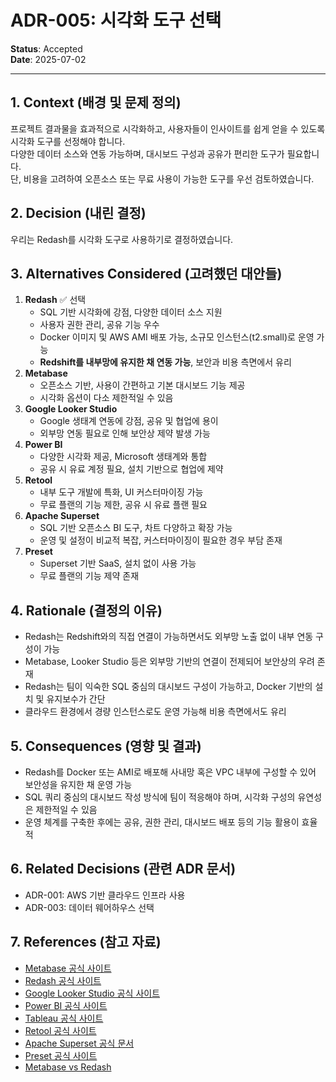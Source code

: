 # ADR-005: 시각화 도구 선택

**Status**: Accepted  
**Date**: 2025-07-02

---

## 1. Context (배경 및 문제 정의)
프로젝트 결과물을 효과적으로 시각화하고, 사용자들이 인사이트를 쉽게 얻을 수 있도록 시각화 도구를 선정해야 합니다.  
다양한 데이터 소스와 연동 가능하며, 대시보드 구성과 공유가 편리한 도구가 필요합니다.  
단, 비용을 고려하여 오픈소스 또는 무료 사용이 가능한 도구를 우선 검토하였습니다.

## 2. Decision (내린 결정)
우리는 Redash를 시각화 도구로 사용하기로 결정하였습니다.

## 3. Alternatives Considered (고려했던 대안들)
1. **Redash** ✅ 선택  
   - SQL 기반 시각화에 강점, 다양한 데이터 소스 지원  
   - 사용자 권한 관리, 공유 기능 우수  
   - Docker 이미지 및 AWS AMI 배포 가능, 소규모 인스턴스(t2.small)로 운영 가능  
   - **Redshift를 내부망에 유지한 채 연동 가능**, 보안과 비용 측면에서 유리
2. **Metabase**  
   - 오픈소스 기반, 사용이 간편하고 기본 대시보드 기능 제공  
   - 시각화 옵션이 다소 제한적일 수 있음
3. **Google Looker Studio**  
   - Google 생태계 연동에 강점, 공유 및 협업에 용이  
   - 외부망 연동 필요로 인해 보안상 제약 발생 가능
4. **Power BI**  
   - 다양한 시각화 제공, Microsoft 생태계와 통합  
   - 공유 시 유료 계정 필요, 설치 기반으로 협업에 제약
5. **Retool**  
   - 내부 도구 개발에 특화, UI 커스터마이징 가능  
   - 무료 플랜의 기능 제한, 공유 시 유료 플랜 필요
6. **Apache Superset**  
   - SQL 기반 오픈소스 BI 도구, 차트 다양하고 확장 가능  
   - 운영 및 설정이 비교적 복잡, 커스터마이징이 필요한 경우 부담 존재
7. **Preset**  
   - Superset 기반 SaaS, 설치 없이 사용 가능  
   - 무료 플랜의 기능 제약 존재

## 4. Rationale (결정의 이유)
- Redash는 Redshift와의 직접 연결이 가능하면서도 외부망 노출 없이 내부 연동 구성이 가능
- Metabase, Looker Studio 등은 외부망 기반의 연결이 전제되어 보안상의 우려 존재
- Redash는 팀이 익숙한 SQL 중심의 대시보드 구성이 가능하고, Docker 기반의 설치 및 유지보수가 간단
- 클라우드 환경에서 경량 인스턴스로도 운영 가능해 비용 측면에서도 유리

## 5. Consequences (영향 및 결과)
- Redash를 Docker 또는 AMI로 배포해 사내망 혹은 VPC 내부에 구성할 수 있어 보안성을 유지한 채 운영 가능
- SQL 쿼리 중심의 대시보드 작성 방식에 팀이 적응해야 하며, 시각화 구성의 유연성은 제한적일 수 있음
- 운영 체계를 구축한 후에는 공유, 권한 관리, 대시보드 배포 등의 기능 활용이 효율적

## 6. Related Decisions (관련 ADR 문서)
- ADR-001: AWS 기반 클라우드 인프라 사용  
- ADR-003: 데이터 웨어하우스 선택

## 7. References (참고 자료)
- [Metabase 공식 사이트](https://www.metabase.com/)
- [Redash 공식 사이트](https://redash.io/)
- [Google Looker Studio 공식 사이트](https://lookerstudio.google.com/)
- [Power BI 공식 사이트](https://powerbi.microsoft.com/)
- [Tableau 공식 사이트](https://www.tableau.com/)
- [Retool 공식 사이트](https://retool.com/)
- [Apache Superset 공식 문서](https://superset.apache.org/docs/intro)
- [Preset 공식 사이트](https://preset.io/)
- [Metabase vs Redash](https://derran-mh.tistory.com/72)